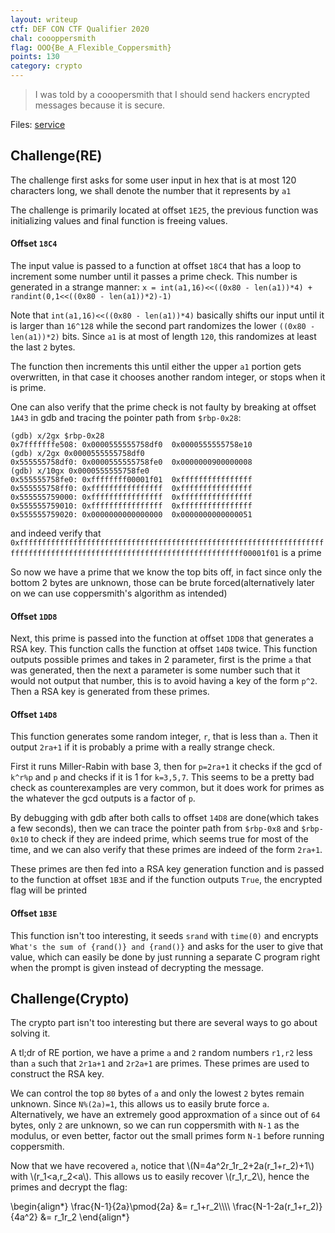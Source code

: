 ```yaml
---
layout: writeup
ctf: DEF CON CTF Qualifier 2020
chal: coooppersmith
flag: OOO{Be_A_Flexible_Coppersmith}
points: 130
category: crypto
---
```


> I was told by a cooopersmith that I should send hackers encrypted messages because it is secure.

Files: [service](service)

## Challenge(RE)

The challenge first asks for some user input in hex that is at most 120 characters long, we shall denote the number that it represents by `a1`

The challenge is primarily located at offset `1E25`, the previous function was initializing values and final function is freeing values.

#### Offset `18C4`

The input value is passed to a function at offset `18C4` that has a loop to increment some number until it passes a prime check. This number is generated in a strange manner: `x = int(a1,16)<<((0x80 - len(a1))*4) + randint(0,1<<((0x80 - len(a1))*2)-1)`

Note that `int(a1,16)<<((0x80 - len(a1))*4)` basically shifts our input until it is larger than `16^128` while the second part randomizes the lower `((0x80 - len(a1))*2)` bits. Since `a1` is at most of length `120`, this randomizes at least the last `2` bytes.

The function then increments this until either the upper `a1` portion gets overwritten, in that case it chooses another random integer, or stops when it is prime.

One can also verify that the prime check is not faulty by breaking at offset `1A43` in gdb and tracing the pointer path from `$rbp-0x28`:

```
(gdb) x/2gx $rbp-0x28
0x7fffffffe508:	0x0000555555758df0	0x0000555555758e10
(gdb) x/2gx 0x0000555555758df0
0x555555758df0:	0x0000555555758fe0	0x0000000900000008
(gdb) x/10gx 0x0000555555758fe0
0x555555758fe0:	0xffffffff00001f01	0xffffffffffffffff
0x555555758ff0:	0xffffffffffffffff	0xffffffffffffffff
0x555555759000:	0xffffffffffffffff	0xffffffffffffffff
0x555555759010:	0xffffffffffffffff	0xffffffffffffffff
0x555555759020:	0x0000000000000000	0x0000000000000051
```
and indeed verify that `0xffffffffffffffffffffffffffffffffffffffffffffffffffffffffffffffffffffffffffffffffffffffffffffffffffffffffffffffffffffffff00001f01` is a prime

So now we have a prime that we know the top bits off, in fact since only the bottom 2 bytes are unknown, those can be brute forced(alternatively later on we can use coppersmith's algorithm as intended)

#### Offset `1DD8`

Next, this prime is passed into the function at offset `1DD8` that generates a RSA key. This function calls the function at offset `14D8` twice. This function outputs possible primes and takes in 2 parameter, first is the prime `a` that was generated, then the next a parameter is some number such that it would not output that number, this is to avoid having a key of the form `p^2`. Then a RSA key is generated from these primes.

#### Offset `14D8`

This function generates some random integer, `r`, that is less than `a`. Then it output `2ra+1` if it is probably a prime with a really strange check.

First it runs Miller-Rabin with base 3, then for `p=2ra+1` it checks if the gcd of `k^r%p` and `p` and checks if it is 1 for `k=3,5,7`. This seems to be a pretty bad check as counterexamples are very common, but it does work for primes as the whatever the gcd outputs is a factor of `p`.

By debugging with gdb after both calls to offset `14D8` are done(which takes a few seconds), then we can trace the pointer path from `$rbp-0x8` and `$rbp-0x10` to check if they are indeed prime, which seems true for most of the time, and we can also verify that these primes are indeed of the form `2ra+1`.

These primes are then fed into a RSA key generation function and is passed to the function at offset `1B3E` and if the function outputs `True`, the encrypted flag will be printed

#### Offset `1B3E`

This function isn't too interesting, it seeds `srand` with `time(0)` and encrypts `What's the sum of {rand()} and {rand()}` and asks for the user to give that value, which can easily be done by just running a separate C program right when the prompt is given instead of decrypting the message.

## Challenge(Crypto)

The crypto part isn't too interesting but there are several ways to go about solving it.

A tl;dr of RE portion, we have a prime `a` and `2` random numbers `r1,r2` less than `a` such that `2r1a+1` and `2r2a+1` are primes. These primes are used to construct the RSA key.

We can control the top `80` bytes of `a` and only the lowest `2` bytes remain unknown. Since `N%(2a)=1`, this allows us to easily brute force `a`. Alternatively, we have an extremely good approxmation of `a` since out of `64` bytes, only `2` are unknown, so we can run coppersmith with `N-1` as the modulus, or even better, factor out the small primes form `N-1` before running coppersmith.

Now that we have recovered `a`, notice that \\(N=4a^2r_1r_2+2a(r_1+r_2)+1\\) with \\(r_1\<a,r_2\<a\\). This allows us to easily recover \\(r_1,r_2\\), hence the primes and decrypt the flag:

\begin{align\*}
\frac{N-1}{2a}\pmod{2a} &= r_1+r_2\\\\\\\\
\frac{N-1-2a(r_1+r_2)}{4a^2} &= r_1r_2
\end{align\*}
